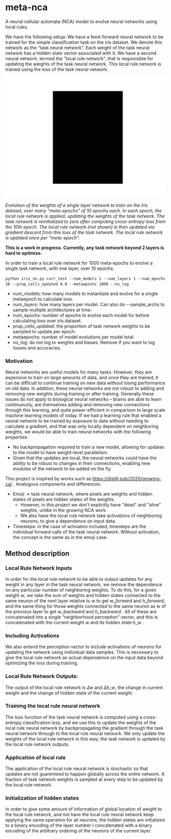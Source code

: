 # meta-nca
A neural cellular automata (NCA) model to evolve neural networks using local rules.

We have the following setup:
We have a feed-forward neural network to be trained for the simple classification task on the iris dataset.
We denote this network as the “task neural network”. Each weight of the
task neural network has a hidden state vector associated with it. We have a
second neural network, termed the ”local rule network”, that is responsible
for updating the weights of the task neural network. This local rule network is trained using the loss of the task neural network.

![](https://github.com/nowittynamesleft/meta-nca/blob/multiarchitecture/visualizations/combined_single_layer_all_metaepochs_no_activation.gif)

<em>Evolution of the weights of a single layer network to train on the Iris dataset, over many "meta-epochs" of 10 epochs each. In each epoch, the local rule network is applied, updating the weights of the task network. The task network is reinitialized to zero after computing cross-entropy loss from the 10th epoch. The local rule network (not shown) is then updated via gradient descent from this loss of the task network. The local rule network is updated once per "meta-epoch". </em>

<b>This is a work in progress. Currently, any task network beyond 2 layers is hard to optimize.</b>

In order to train a local rule network for 1000 meta-epochs to evolve a single task network, with one layer, over 10 epochs:

```python iris_nn.py curr_test --num_models 1 --num_layers 1 --num_epochs 10 --prop_cells_updated 0.8 --metaepochs 1000 --no_log```

- num_models: how many models to instantiate and evolve for a single metaepoch to calculate loss.
- num_layers: how many layers per model. Can also do --sample_archs to sample multiple architectures at time.
- num_epochs: number of epochs to evolve each model for before calculating loss over iris dataset.
- prop_cells_updated: the proportion of task network weights to be sampled to update per epoch.
- metaepochs: number of model evolutions per model total
- no_log: do not log to weights and biases. Remove if you want to log losses and accuracies.

### Motivation
Neural networks are useful models for many tasks. However, they
are expensive to train on large amounts of data, and once they are
trained, it can be difficult to continue training on new data without
losing performance on old data. In addition, these neural networks
are not robust to adding and removing new weights during training
or after training. Generally these issues do not apply to biological
neural networks – brains are able to learn continuously, are themselves
adding and removing new connections through this learning, and quite
power-efficient in comparison to large scale machine learning models
of today. If we had a learning rule that enabled a neural network to be
trained by exposure to data without needing to calculate a gradient,
and that was only locally dependent on neighboring weights, we would
be able to train neural networks with the following properties:
- No backpropagation required to train a new model, 
allowing for updates to the model to have weight-level parallelism.
- Given that the updates are local, the neural networks could have
the ability to be robust to changes in their connections, enabling new modules of the
network to be added on the fly.

This project is inspired by works such as https://distill.pub/2020/growing-ca/ . Analogous components and differences:
- Emoji -> task neural network, where pixels are weights and hidden states of pixels are hidden states of the weights.
  - However, in this project we don't explicitly have "dead" and "alive" weights, unlike in the growing NCA work.
  - We also have the local rule network take activations of neighboring neurons, to give a dependence on input data.
- Timesteps: in the case of activation included, timesteps are the individual forward calls of the task neural network. Without activation, the concept is the same as in the emoji case.

## Method description

### Local Rule Network Inputs
In order for the local rule network to be able to output updates for any weight in any layer in the task neural network,
we remove the dependence on any particular number of neighboring weights.
To do this, for a given weight <em>w</em>, we take the sum of weights and hidden
states connected to the same neuron of the next layer relative to <em>w</em> to get
<em>w_forward</em> and <em>h_forward</em>, and the same thing for those weights connected to the
same neuron as w of the previous layer to get <em>w_backward</em> and <em>h_backward</em> . All of
these are concatenated into a single “neighborhood perception” vector, and
this is concatenated with the current weight <em>w</em> and its hidden state <em>h_w</em> .

### Including Activations
We also extend the perception vector to include activations of neurons for updating the network using individual data samples.
This is necessary to give the local rule network an actual dependence on the input data beyond optimizing the loss during training. 

### Local Rule Network Outputs: 
The output of the local rule network
is <em>∆w</em> and <em>∆h_w</em>, the change in current weight and the change of hidden state
of the current weight.

### Training the local rule neural network 
The loss function of the task neural
network is computed using a cross-entropy classification loss, and we use this
to update the weights of the local rule neural network by backpropagating
the gradient through the task neural network through to the local rule neural
network. We only update the weights of the local rule network in this way;
the task network is updated by the local rule network outputs.

### Application of local rule
The application of the local rule neural network is stochastic so that updates are not guarenteed to happen globally
across the entire network. A fraction of task network weights is sampled at
every step to be updated by the local rule network.

### Initialization of hidden states
In order to give some amount of information of global location of weight to the local rule network, and not have
the local rule neural network keep applying the same operation for all neurons, the
hidden states are initialized to a binary encoding of the layer number <em>l</em> 
concatenated with a binary encoding of the arbitrary ordering of the neurons 
of the current layer.
